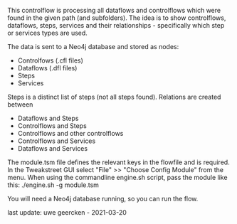 This controlflow is processing all dataflows and controlflows which were found in the given path (and subfolders). 
The idea is to show controlflows, dataflows, steps, services and their relationships - specifically which step or services types are used.

The data is sent to a Neo4j database and stored as nodes:
- Controlfows (.cfl files)
- Dataflows (.dfl files)
- Steps
- Services

Steps is a distinct list of steps (not all steps found). Relations are created between
- Dataflows and Steps
- Controlflows and Steps
- Controlflows and other controlflows
- Controlflows and Services
- Dataflows and Services

The module.tsm file defines the relevant keys in the flowfile and is required. In the Tweakstreet GUI select "File" >> "Choose Config Module" from the menu. When using the commandline engine.sh script, 
pass the module like this: ./engine.sh -g module.tsm 

You will need a Neo4j database running, so you can run the flow.


last update: uwe geercken - 2021-03-20